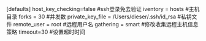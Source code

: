 [defaults]
host_key_checking=false #ssh登录免去验证
iventory = hosts       #主机目录
forks = 30             #并发数
private_key_file = /Users/dieser/.ssh/id_rsa #私钥文件
remote_user = root                          #远程用户名
gathering = smart   #修改收集远程主机信息策略
timeout=30  #设置超时时间